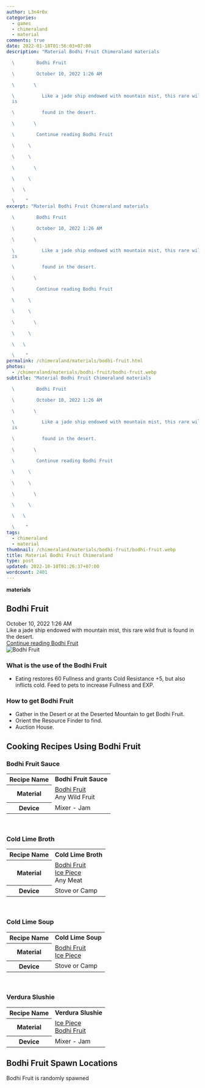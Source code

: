 ```yaml
---
author: L3n4r0x
categories:
  - games
  - chimeraland
  - material
comments: true
date: 2022-01-18T01:56:03+07:00
description: "Material Bodhi Fruit Chimeraland materials

  \        Bodhi Fruit

  \        October 10, 2022 1:26 AM

  \       \ 

  \          Like a jade ship endowed with mountain mist, this rare wild fruit
  is

  \          found in the desert.

  \       \ 

  \        Continue reading Bodhi Fruit

  \     \ 

  \     \ 

  \       \ 

  \     \ 

  \   \ 

  \    "
excerpt: "Material Bodhi Fruit Chimeraland materials

  \        Bodhi Fruit

  \        October 10, 2022 1:26 AM

  \       \ 

  \          Like a jade ship endowed with mountain mist, this rare wild fruit
  is

  \          found in the desert.

  \       \ 

  \        Continue reading Bodhi Fruit

  \     \ 

  \     \ 

  \       \ 

  \     \ 

  \   \ 

  \    "
permalink: /chimeraland/materials/bodhi-fruit.html
photos:
  - /chimeraland/materials/bodhi-fruit/bodhi-fruit.webp
subtitle: "Material Bodhi Fruit Chimeraland materials

  \        Bodhi Fruit

  \        October 10, 2022 1:26 AM

  \       \ 

  \          Like a jade ship endowed with mountain mist, this rare wild fruit
  is

  \          found in the desert.

  \       \ 

  \        Continue reading Bodhi Fruit

  \     \ 

  \     \ 

  \       \ 

  \     \ 

  \   \ 

  \    "
tags:
  - chimeraland
  - material
thumbnail: /chimeraland/materials/bodhi-fruit/bodhi-fruit.webp
title: Material Bodhi Fruit Chimeraland
type: post
updated: 2022-10-10T01:26:37+07:00
wordcount: 2401
---
```


<link
  rel="stylesheet"
  href="https://rawcdn.githack.com/dimaslanjaka/Web-Manajemen/870a349/css/bootstrap-5-3-0-alpha3-wrapper.css"
/>
<section id="bootstrap-wrapper">
  <div data-bs-theme="dark">
    <div
      class="row g-0 border rounded overflow-hidden flex-md-row mb-4 shadow-sm position-relative bg-dark text-light"
    >
      <div class="col p-4 d-flex flex-column position-static">
        <strong class="d-inline-block mb-2 text-success">materials</strong>
        <h2 class="mb-0">Bodhi Fruit</h2>
        <div class="mb-1 text-muted">October 10, 2022 1:26 AM</div>
        <div class="mb-2 border p-1">
          Like a jade ship endowed with mountain mist, this rare wild fruit is
          found in the desert.
        </div>
        <a
          href="/chimeraland/materials/bodhi-fruit.html"
          class="stretched-link d-none text-primary"
          >Continue reading Bodhi Fruit</a
        >
      </div>
      <div class="col-auto d-none d-md-block d-lg-block">
        <img
          src="https://www.webmanajemen.com/chimeraland/materials/bodhi-fruit/bodhi-fruit.webp"
          alt="Bodhi Fruit"
        />
      </div>
    </div>
    <div class="row">
      <div class="col-lg-6 col-12 mb-2">
        <div class="card">
          <div class="card-body">
            <h3 class="card-title">What is the use of the Bodhi Fruit</h3>
            <div class="card-text">
              <ul>
                <li>
                  Eating restores 60 Fullness and grants Cold Resistance +5, but
                  also inflicts cold. Feed to pets to increase Fullness and EXP.
                </li>
              </ul>
            </div>
          </div>
        </div>
      </div>
      <div class="col-lg-6 col-12 mb-2">
        <div class="card">
          <div class="card-body">
            <h3 class="card-title">How to get Bodhi Fruit</h3>
            <div class="card-text">
              <ul>
                <li>
                  Gather in the Desert or at the Deserted Mountain to get Bodhi
                  Fruit.
                </li>
                <li>Orient the Resource Finder to find.</li>
                <li>Auction House.</li>
              </ul>
            </div>
          </div>
        </div>
      </div>
      <div class="col-12 mb-2">
        <h2 id="cookable">Cooking Recipes Using Bodhi Fruit</h2>
        <div id="recipe-bodhi-fruit-sauce">
          <h3 id="item-bodhi-fruit-sauce">Bodhi Fruit Sauce</h3>
          <div class="mb-2">
            <table class="table">
              <tr>
                <th>Recipe Name</th>
                <td><b>Bodhi Fruit Sauce</b></td>
              </tr>
              <tr>
                <th>Material</th>
                <td>
                  <a
                    class="text-decoration-none text-primary"
                    href="/chimeraland/materials/bodhi-fruit.html"
                    >Bodhi Fruit</a
                  ><br />Any Wild Fruit
                </td>
              </tr>
              <tr>
                <th>Device</th>
                <td>Mixer - Jam</td>
              </tr>
            </table>
          </div>
        </div>
        <br />
        <div id="recipe-cold-lime-broth">
          <h3 id="item-cold-lime-broth">Cold Lime Broth</h3>
          <div class="mb-2">
            <table class="table">
              <tr>
                <th>Recipe Name</th>
                <td><b>Cold Lime Broth</b></td>
              </tr>
              <tr>
                <th>Material</th>
                <td>
                  <a
                    class="text-decoration-none text-primary"
                    href="/chimeraland/materials/bodhi-fruit.html"
                    >Bodhi Fruit</a
                  ><br /><a
                    class="text-decoration-none text-primary"
                    href="/chimeraland/materials/ice-piece.html"
                    >Ice Piece</a
                  ><br />Any Meat
                </td>
              </tr>
              <tr>
                <th>Device</th>
                <td>Stove or Camp</td>
              </tr>
            </table>
          </div>
        </div>
        <br />
        <div id="recipe-cold-lime-soup">
          <h3 id="item-cold-lime-soup">Cold Lime Soup</h3>
          <div class="mb-2">
            <table class="table">
              <tr>
                <th>Recipe Name</th>
                <td><b>Cold Lime Soup</b></td>
              </tr>
              <tr>
                <th>Material</th>
                <td>
                  <a
                    class="text-decoration-none text-primary"
                    href="/chimeraland/materials/bodhi-fruit.html"
                    >Bodhi Fruit</a
                  ><br /><a
                    class="text-decoration-none text-primary"
                    href="/chimeraland/materials/ice-piece.html"
                    >Ice Piece</a
                  >
                </td>
              </tr>
              <tr>
                <th>Device</th>
                <td>Stove or Camp</td>
              </tr>
            </table>
          </div>
        </div>
        <br />
        <div id="recipe-verdura-slushie">
          <h3 id="item-verdura-slushie">Verdura Slushie</h3>
          <div class="mb-2">
            <table class="table">
              <tr>
                <th>Recipe Name</th>
                <td><b>Verdura Slushie</b></td>
              </tr>
              <tr>
                <th>Material</th>
                <td>
                  <a
                    class="text-decoration-none text-primary"
                    href="/chimeraland/materials/ice-piece.html"
                    >Ice Piece</a
                  ><br /><a
                    class="text-decoration-none text-primary"
                    href="/chimeraland/materials/bodhi-fruit.html"
                    >Bodhi Fruit</a
                  >
                </td>
              </tr>
              <tr>
                <th>Device</th>
                <td>Mixer - Jam</td>
              </tr>
            </table>
          </div>
        </div>
      </div>
      <div class="col-12 mb-2">
        <h2>Bodhi Fruit Spawn Locations</h2>
        <p>Bodhi Fruit is randomly spawned</p>
      </div>
    </div>
  </div>
</section>